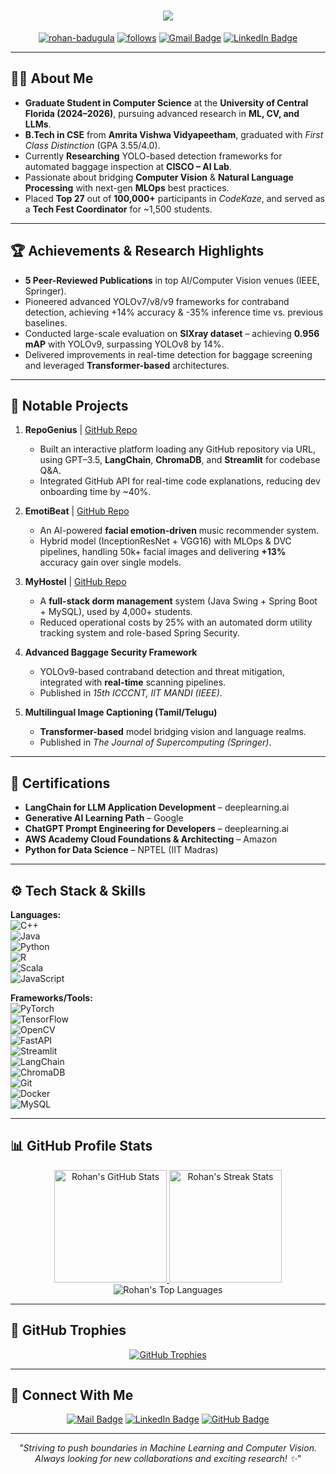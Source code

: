 <h1 align="center">
  <img src="https://readme-typing-svg.demolab.com?font=Fira+Code&size=36&duration=2800&pause=400&color=1BF7F2&center=true&vCenter=true&width=600&height=70&lines=Hey+There+👋,+I'm+Badugula+Rohan+Reddy;Computer+Vision+%7C+ML+%7C+Researcher;Always+Learning+New+Tech+%26+Trends!">
</h1>

<p align="center">
  <a href="https://github.com/rohan-badugula"><img src="https://komarev.com/ghpvc/?username=rohan-badugula&label=Profile%20views&color=brightgreen&style=flat" alt="rohan-badugula"/></a>
  <a href="https://github.com/rohan-badugula?tab=followers"><img src="https://img.shields.io/github/followers/rohan-badugula?label=Followers&style=flat&logo=github" alt="follows"/></a>
  <a href="mailto:Rohanbadugula09@gmail.com"><img src="https://img.shields.io/badge/-Email%20Me-EA4335?style=flat&logo=gmail&logoColor=white" alt="Gmail Badge"/></a>
  <a href="https://linkedin.com/in/rohan-badugula"><img src="https://img.shields.io/badge/-Connect%20on%20LinkedIn-blue?style=flat&logo=linkedin" alt="LinkedIn Badge"/></a>
</p>

---

## 👨‍🎓 About Me

- **Graduate Student in Computer Science** at the **University of Central Florida (2024–2026)**, pursuing advanced research in **ML, CV, and LLMs**.  
- **B.Tech in CSE** from **Amrita Vishwa Vidyapeetham**, graduated with *First Class Distinction* (GPA 3.55/4.0).  
- Currently **Researching** YOLO-based detection frameworks for automated baggage inspection at **CISCO – AI Lab**.  
- Passionate about bridging **Computer Vision** & **Natural Language Processing** with next-gen **MLOps** best practices.  
- Placed **Top 27** out of **100,000+** participants in *CodeKaze*, and served as a **Tech Fest Coordinator** for ~1,500 students.

---

## 🏆 Achievements & Research Highlights

- **5 Peer-Reviewed Publications** in top AI/Computer Vision venues (IEEE, Springer).
- Pioneered advanced YOLOv7/v8/v9 frameworks for contraband detection, achieving +14% accuracy & -35% inference time vs. previous baselines.
- Conducted large-scale evaluation on **SIXray dataset** – achieving **0.956 mAP** with YOLOv9, surpassing YOLOv8 by 14%.
- Delivered improvements in real-time detection for baggage screening and leveraged **Transformer-based** architectures.

---

## 🔭 Notable Projects

1. **RepoGenius** | [GitHub Repo](#)  
   - Built an interactive platform loading any GitHub repository via URL, using GPT–3.5, **LangChain**, **ChromaDB**, and **Streamlit** for codebase Q&A.  
   - Integrated GitHub API for real-time code explanations, reducing dev onboarding time by ~40%.

2. **EmotiBeat** | [GitHub Repo](#)  
   - An AI-powered **facial emotion-driven** music recommender system.  
   - Hybrid model (InceptionResNet + VGG16) with MLOps & DVC pipelines, handling 50k+ facial images and delivering **+13%** accuracy gain over single models.

3. **MyHostel** | [GitHub Repo](#)  
   - A **full-stack dorm management** system (Java Swing + Spring Boot + MySQL), used by 4,000+ students.  
   - Reduced operational costs by 25% with an automated dorm utility tracking system and role-based Spring Security.

4. **Advanced Baggage Security Framework**  
   - YOLOv9-based contraband detection and threat mitigation, integrated with **real-time** scanning pipelines.  
   - Published in *15th ICCCNT, IIT MANDI (IEEE)*.

5. **Multilingual Image Captioning (Tamil/Telugu)**  
   - **Transformer-based** model bridging vision and language realms.  
   - Published in *The Journal of Supercomputing (Springer)*.

---

## 💼 Certifications

- **LangChain for LLM Application Development** – deeplearning.ai  
- **Generative AI Learning Path** – Google  
- **ChatGPT Prompt Engineering for Developers** – deeplearning.ai  
- **AWS Academy Cloud Foundations & Architecting** – Amazon  
- **Python for Data Science** – NPTEL (IIT Madras)

---

## ⚙️ Tech Stack & Skills

**Languages:**  
![C++](https://img.shields.io/badge/-C%2B%2B-blue?style=flat&logo=c%2B%2B)  
![Java](https://img.shields.io/badge/-Java-007396?style=flat&logo=java)  
![Python](https://img.shields.io/badge/-Python-FFD43B?style=flat&logo=python&logoColor=blue)  
![R](https://img.shields.io/badge/-R-276DC3?style=flat&logo=r&logoColor=white)  
![Scala](https://img.shields.io/badge/-Scala-DC322F?style=flat&logo=scala&logoColor=white)  
![JavaScript](https://img.shields.io/badge/-JavaScript-F7DF1E?style=flat&logo=javascript&logoColor=black)

**Frameworks/Tools:**  
![PyTorch](https://img.shields.io/badge/-PyTorch-EE4C2C?style=flat&logo=pytorch&logoColor=white)  
![TensorFlow](https://img.shields.io/badge/-TensorFlow-FF6F00?style=flat&logo=tensorflow&logoColor=white)  
![OpenCV](https://img.shields.io/badge/-OpenCV-5C3EE8?style=flat&logo=opencv&logoColor=white)  
![FastAPI](https://img.shields.io/badge/-FastAPI-009688?style=flat&logo=fastapi&logoColor=white)  
![Streamlit](https://img.shields.io/badge/-Streamlit-FF4B4B?style=flat&logo=streamlit&logoColor=white)  
![LangChain](https://img.shields.io/badge/-LangChain-323330?style=flat&logo=python&logoColor=white)  
![ChromaDB](https://img.shields.io/badge/-ChromaDB-106782?style=flat&logo=databricks&logoColor=white)  
![Git](https://img.shields.io/badge/-Git-F05032?style=flat&logo=git&logoColor=white)  
![Docker](https://img.shields.io/badge/-Docker-2496ED?style=flat&logo=docker&logoColor=white)  
![MySQL](https://img.shields.io/badge/-MySQL-4479A1?style=flat&logo=mysql&logoColor=white)

---

## 📊 GitHub Profile Stats

<div align="center">
  
  <!-- GitHub Stats -->
  <a href="https://github.com/anuraghazra/github-readme-stats">
    <img alt="Rohan's GitHub Stats" src="https://github-readme-stats.vercel.app/api?username=rohan-badugula&show_icons=true&theme=radical&hide_border=true" height="180px"/>
  </a>
  
  <!-- Streak Stats -->
  <a href="https://git.io/streak-stats">
    <img alt="Rohan's Streak Stats" src="https://github-readme-streak-stats.herokuapp.com?user=rohan-badugula&theme=radical&hide_border=true" height="180px"/>
  </a>
  
</div>

<div align="center">
  
  <!-- Most Used Languages -->
  <img alt="Rohan's Top Languages" src="https://github-readme-stats.vercel.app/api/top-langs/?username=rohan-badugula&layout=compact&theme=radical&hide_border=true&langs_count=8"/>
  
</div>

---

## 🏅 GitHub Trophies

<p align="center">
  <a href="https://github.com/ryo-ma/github-profile-trophy">
    <img src="https://github-profile-trophy.vercel.app/?username=rohan-badugula&theme=darkhub&row=1&column=7&no-frame=true&margin-w=5&margin-h=5" alt="GitHub Trophies" />
  </a>
</p>

---

## 🤝 Connect With Me

<p align="center">
  <a href="mailto:Rohanbadugula09@gmail.com"><img src="https://img.shields.io/badge/-Email%20Me-EA4335?style=flat&logo=gmail&logoColor=white" alt="Mail Badge"/></a>
  <a href="https://linkedin.com/in/rohan-badugula"><img src="https://img.shields.io/badge/-LinkedIn-blue?style=flat&logo=linkedin" alt="LinkedIn Badge"/></a>
  <a href="https://github.com/rohan-badugula"><img src="https://img.shields.io/badge/-GitHub-181717?style=flat&logo=github" alt="GitHub Badge"/></a>
  <!-- Add any other social or personal website links here -->
</p>

---

<p align="center">
  <em>"Striving to push boundaries in Machine Learning and Computer Vision.  
  <br/>  
  Always looking for new collaborations and exciting research! ✨"</em>
</p>
